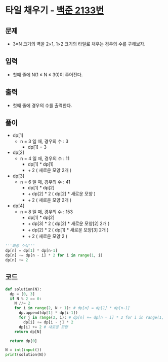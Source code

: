 # 타일 채우기 - [백준 2133번](https://www.acmicpc.net/problem/2133)

## 문제

- 3×N 크기의 벽을 2×1, 1×2 크기의 타일로 채우는 경우의 수를 구해보자.

## 입력

- 첫째 줄에 N(1 ≤ N ≤ 30)이 주어진다.

## 출력

- 첫째 줄에 경우의 수를 출력한다.

## 풀이

- dp[1]
  - n = 3 일 때, 경우의 수 : 3
    - dp[1] = 3
- dp[2]
  - n = 4 일 때, 경우의 수 : 11
    - dp[1] \* dp[1]
    - \+ 2 ( 새로운 모양 2개 )
- dp[3]
  - n = 6 일 때, 경우의 수 : 41
    - dp[1] \* dp[2]
    - \+ dp[2] \* 2 ( dp[2] \* 새로운 모양 )
    - \+ 2 ( 새로운 모양 2개 )
- dp[4]
  - n = 8 일 때, 경우의 수 : 153
    - dp[1] \* dp[2]
    - \+ dp[3] \* 2 ( dp[2] \* 새로운 모양[2] 2개 )
    - \+ dp[2] \* 2 ( dp[1] \* 새로운 모양[3] 2개 )
    - \+ 2 ( 새로운 모양 2 )

```python
'''최종 수식'''
dp[n] = dp[1] * dp[n-1]
dp[n] += dp[n - i] * 2 for i in range(1, i)
dp[n] += 2
```

## 코드

```python
def solution(N):
  dp = [0, 3]
  if N % 2 == 0:
    N //= 2
    for i in range(2, N + 1): # dp[n] = dp[1] * dp[n-1]
      dp.append(dp[1] * dp[i-1])
      for j in range(2, i): # dp[n] += dp[n - i] * 2 for i in range(1, i)
        dp[i] += dp[i - j] * 2
      dp[i] += 2 # 새로운 모양
    return dp[N]

  return dp[0]

N = int(input())
print(solution(N))
```
